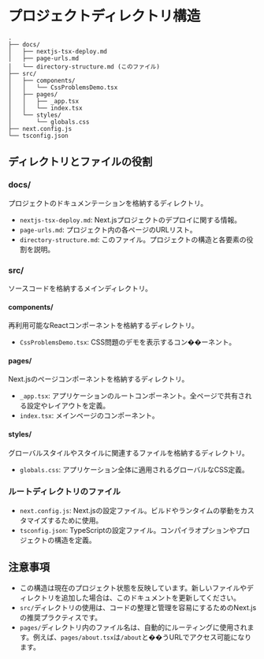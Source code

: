# プロジェクトディレクトリ構造

```
.
├── docs/
│   ├── nextjs-tsx-deploy.md
│   ├── page-urls.md
│   └── directory-structure.md (このファイル)
├── src/
│   ├── components/
│   │   └── CssProblemsDemo.tsx
│   ├── pages/
│   │   ├── _app.tsx
│   │   └── index.tsx
│   └── styles/
│       └── globals.css
├── next.config.js
└── tsconfig.json
```

## ディレクトリとファイルの役割

### docs/
プロジェクトのドキュメンテーションを格納するディレクトリ。

- `nextjs-tsx-deploy.md`: Next.jsプロジェクトのデプロイに関する情報。
- `page-urls.md`: プロジェクト内の各ページのURLリスト。
- `directory-structure.md`: このファイル。プロジェクトの構造と各要素の役割を説明。

### src/
ソースコードを格納するメインディレクトリ。

#### components/
再利用可能なReactコンポーネントを格納するディレクトリ。

- `CssProblemsDemo.tsx`: CSS問題のデモを表示するコン��ーネント。

#### pages/
Next.jsのページコンポーネントを格納するディレクトリ。

- `_app.tsx`: アプリケーションのルートコンポーネント。全ページで共有される設定やレイアウトを定義。
- `index.tsx`: メインページのコンポーネント。

#### styles/
グローバルスタイルやスタイルに関連するファイルを格納するディレクトリ。

- `globals.css`: アプリケーション全体に適用されるグローバルなCSS定義。

### ルートディレクトリのファイル

- `next.config.js`: Next.jsの設定ファイル。ビルドやランタイムの挙動をカスタマイズするために使用。
- `tsconfig.json`: TypeScriptの設定ファイル。コンパイラオプションやプロジェクトの構造を定義。

## 注意事項

- この構造は現在のプロジェクト状態を反映しています。新しいファイルやディレクトリを追加した場合は、このドキュメントを更新してください。
- `src/`ディレクトリの使用は、コードの整理と管理を容易にするためのNext.jsの推奨プラクティスです。
- `pages/`ディレクトリ内のファイル名は、自動的にルーティングに使用されます。例えば、`pages/about.tsx`は`/about`と��うURLでアクセス可能になります。
